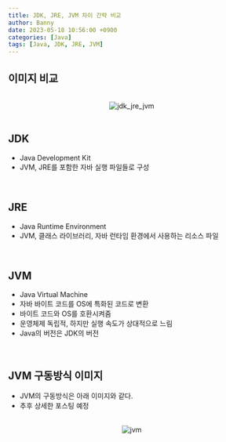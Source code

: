 ```yaml
---
title: JDK, JRE, JVM 차이 간략 비교
author: Banny
date: 2023-05-18 10:56:00 +0900
categories: [Java]
tags: [Java, JDK, JRE, JVM]
---
```


## 이미지 비교

<br>

<center>
<img alt="jdk_jre_jvm" src="https://github.com/BanseokSuh/BanseokSuh.github.io/assets/62047302/e65eccfb-f2ac-4ef8-8e0f-8705ae40a687">
</center>

<br>

## JDK

- Java Development Kit
- JVM, JRE를 포함한 자바 실행 파일들로 구성

<br>

## JRE

- Java Runtime Environment
- JVM, 클래스 라이브러리, 자바 런타임 환경에서 사용하는 리소스 파일

<br>

## JVM

- Java Virtual Machine
- 자바 바이트 코드를 OS에 특화된 코드로 변환
- 바이트 코드와 OS를 호환시켜줌
- 운영체제 독립적, 하지만 실행 속도가 상대적으로 느림
- Java의 버전은 JDK의 버전

<br>

## JVM 구동방식 이미지

- JVM의 구동방식은 아래 이미지와 같다.
- 추후 상세한 포스팅 예정

<br>

<center>
<img alt="jvm" src="https://github.com/BanseokSuh/BanseokSuh.github.io/assets/62047302/5415fd97-31d2-4507-a926-1768895ed6bd">
</center>

<br>


